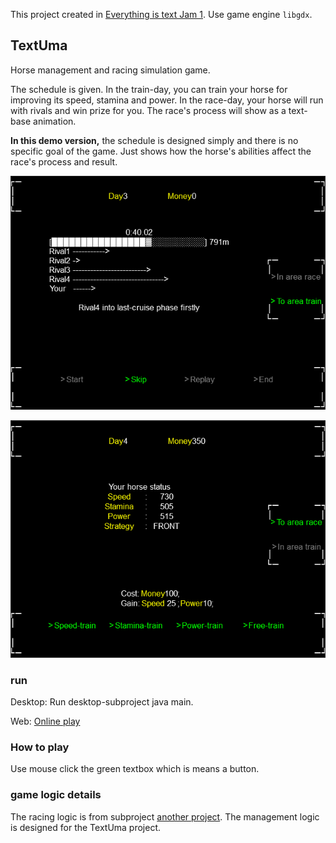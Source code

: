 This project created in [Everything is text Jam 1](https://itch.io/jam/everything-is-text-1/rate/1659803). Use game engine `libgdx`.

## TextUma

Horse management and racing simulation game. 

The schedule is given. In the train-day, you can train your horse for improving its speed, stamina and power. In the race-day, your horse will run with rivals and win prize for you. The race's process will show as a text-base animation.

**In this demo version,** the schedule is designed simply and there is no specific goal of the game. Just shows how the horse's abilities affect the race's process and result.

![](./pic/1.png)

![](./pic/2.png)

### run

Desktop: Run desktop-subproject java main.

Web: [Online play](https://hundun.itch.io/textuma)

### How to play

Use mouse click the green textbox which is means a button. 

### game logic details

The racing logic is from subproject [another project](https://github.com/hundun000/umamusume-simulation). The management logic is designed for the TextUma project.





